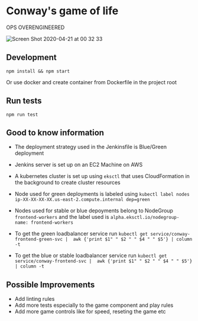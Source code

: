 # Conway's game of life

OPS OVERENGINEERED

![Screen Shot 2020-04-21 at 00 32 33](https://user-images.githubusercontent.com/28563179/79801976-cea4d300-8367-11ea-84f7-3f3e676f2e31.png)

## Development
``` 
npm install && npm start
```
 Or use docker and create container from Dockerfile in the project root

## Run tests
``` 
npm run test
```

## Good to know information
- The deployment strategy used in the Jenkinsfile is Blue/Green deployment
- Jenkins server is set up on an EC2 Machine on AWS
- A kubernetes cluster is set up using `eksctl` that uses CloudFormation in the background to create cluster resources
- Node used for green deployments is labeled using 
`kubectl label nodes ip-XX-XX-XX-XX.us-east-2.compute.internal dep=green`
- Nodes used for stable or blue depoyments belong to NodeGroup `frontend-workers` and the label 
used is `alpha.eksctl.io/nodegroup-name: frontend-workers`
- To get the green loadbalancer service run `kubectl get service/conway-frontend-green-svc |  awk {'print $1" " $2 " " $4 " " $5'} | column -t`

- To get the blue or stable loadbalancer service run `kubectl get service/conway-frontend-svc |  awk {'print $1" " $2 " " $4 " " $5'} | column -t`


## Possible Improvements
- Add linting rules
- Add more tests especially to the game component and play rules
- Add more game controls like for speed, reseting the game etc
